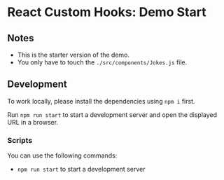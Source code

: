 # React Custom Hooks: Demo Start

## Notes

- This is the starter version of the demo.
- You only have to touch the `./src/components/Jokes.js` file.

## Development

To work locally, please install the dependencies using `npm i` first.

Run `npm run start` to start a development server and open the displayed URL in a browser.

### Scripts

You can use the following commands:

- `npm run start` to start a development server
